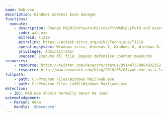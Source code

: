 ```yaml
---
name: Wab.exe
description: Windows address book manager
functions:
  execute:
    - description: Change HKLM\Software\Microsoft\WAB\DLLPath and execute DLL of choice
      code: wab.exe
      mitreid: T1218
      mitrelink: https://attack.mitre.org/wiki/Technique/T1218
      operatingsystem: Windows vista, Windows 7, Windows 8, Windows 8.1, Windows 10
      privileges: Administrator
      usecase: Execute dll file. Bypass defensive counter measures
resources:
    - resource: https://twitter.com/Hexacorn/status/991447379864932352
    - resource: http://www.hexacorn.com/blog/2018/05/01/wab-exe-as-a-lolbin/
fullpath:
    - path: C:\Program Files\Windows Mail\wab.exe
    - path: C:\Program Files (x86)\Windows Mail\wab.exe
detection:
  - IOC: WAB.exe should normally never be used
acknowledgement:
  - Person: Adam
    Handle: '@Hexacorn'
---
```

